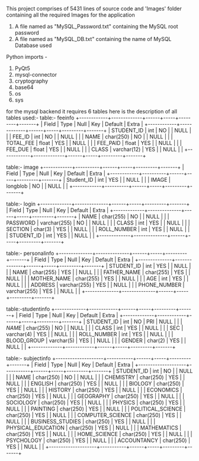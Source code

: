This project comprises of 5431 lines of source code and 'Images' folder containing all the required Images for the application 

1) A file named as "MySQL_Password.txt" containing the MySQL root password
2) A file named as "MySQL_DB.txt" containing the name of MySQL Database used

Python imports - 

1) PyQt5
2) mysql-connector
3) cryptography
4) base64
5) os
6) sys

for the mysql backend it requires 6 tables here is the description of all tables used:-
table:- feeinfo
+------------+-------------+------+-----+---------+-------+
| Field      | Type        | Null | Key | Default | Extra |
+------------+-------------+------+-----+---------+-------+
| STUDENT_ID | int         | NO   |     | NULL    |       |
| FEE_ID     | int         | NO   |     | NULL    |       |
| NAME       | char(250)   | NO   |     | NULL    |       |
| TOTAL_FEE  | float       | YES  |     | NULL    |       |
| FEE_PAID   | float       | YES  |     | NULL    |       |
| FEE_DUE    | float       | YES  |     | NULL    |       |
| CLASS      | varchar(12) | YES  |     | NULL    |       |
+------------+-------------+------+-----+---------+-------+

table:- image
+------------+----------+------+-----+---------+-------+
| Field      | Type     | Null | Key | Default | Extra |
+------------+----------+------+-----+---------+-------+
| Student_ID | int      | YES  |     | NULL    |       |
| IMAGE      | longblob | NO   |     | NULL    |       |
+------------+----------+------+-----+---------+-------+

table:- login
+-------------+--------------+------+-----+---------+-------+
| Field       | Type         | Null | Key | Default | Extra |
+-------------+--------------+------+-----+---------+-------+
| NAME        | char(255)    | NO   |     | NULL    |       |
| PASSWORD    | varchar(255) | NO   |     | NULL    |       |
| CLASS       | int          | YES  |     | NULL    |       |
| SECTION     | char(3)      | YES  |     | NULL    |       |
| ROLL_NUMBER | int          | YES  |     | NULL    |       |
| STUDENT_ID  | int          | YES  |     | NULL    |       |
+-------------+--------------+------+-----+---------+-------+

table:- personalinfo
+--------------+--------------+------+-----+---------+-------+
| Field        | Type         | Null | Key | Default | Extra |
+--------------+--------------+------+-----+---------+-------+
| STUDENT_ID   | int          | YES  |     | NULL    |       |
| NAME         | char(255)    | YES  |     | NULL    |       |
| FATHER_NAME  | char(255)    | YES  |     | NULL    |       |
| MOTHER_NAME  | char(255)    | YES  |     | NULL    |       |
| AGE          | int          | YES  |     | NULL    |       |
| ADDRESS      | varchar(255) | YES  |     | NULL    |       |
| PHONE_NUMBER | varchar(255) | YES  |     | NULL    |       |
+--------------+--------------+------+-----+---------+-------+

table:-studentinfo
+-------------+------------+------+-----+---------+-------+
| Field       | Type       | Null | Key | Default | Extra |
+-------------+------------+------+-----+---------+-------+
| STUDENT_ID  | int        | NO   | PRI | NULL    |       |
| _NAME_      | char(255)  | NO   |     | NULL    |       |
| CLASS       | int        | YES  |     | NULL    |       |
| SEC         | varchar(4) | YES  |     | NULL    |       |
| ROLL_NUMBER | int        | YES  |     | NULL    |       |
| BLOOD_GROUP | varchar(5) | YES  |     | NULL    |       |
| GENDER      | char(2)    | YES  |     | NULL    |       |
+-------------+------------+------+-----+---------+-------+

table:- subjectinfo
+--------------------+-----------+------+-----+---------+-------+
| Field              | Type      | Null | Key | Default | Extra |
+--------------------+-----------+------+-----+---------+-------+
| STUDENT_ID         | int       | NO   |     | NULL    |       |
| NAME               | char(250) | NO   |     | NULL    |       |
| CHEMISTRY          | char(250) | YES  |     | NULL    |       |
| ENGLISH            | char(250) | YES  |     | NULL    |       |
| BIOLOGY            | char(250) | YES  |     | NULL    |       |
| HISTORY            | char(250) | YES  |     | NULL    |       |
| ECONOMICS          | char(250) | YES  |     | NULL    |       |
| GEOGRAPHY          | char(250) | YES  |     | NULL    |       |
| SOCIOLOGY          | char(250) | YES  |     | NULL    |       |
| PHYSICS            | char(250) | YES  |     | NULL    |       |
| PAINTING           | char(250) | YES  |     | NULL    |       |
| POLITICAL_SCIENCE  | char(250) | YES  |     | NULL    |       |
| COMPUTER_SCIENCE   | char(250) | YES  |     | NULL    |       |
| BUSINESS_STUDIES   | char(250) | YES  |     | NULL    |       |
| PHYSICAL_EDUCATION | char(250) | YES  |     | NULL    |       |
| MATHEMATICS        | char(250) | YES  |     | NULL    |       |
| HOME_SCIENCE       | char(250) | YES  |     | NULL    |       |
| PSYCHOLOGY         | char(250) | YES  |     | NULL    |       |
| ACCOUNTANCY        | char(250) | YES  |     | NULL    |       |
+--------------------+-----------+------+-----+---------+-------+
